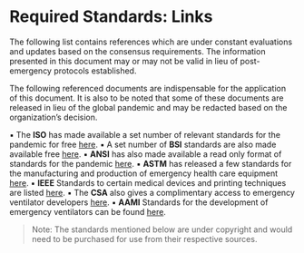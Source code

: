 # Required Standards: Links

The following list contains references which are under constant evaluations and updates based on the consensus requirements. The information presented in this document may or may not be valid in lieu of post-emergency protocols established. 

The following referenced documents are indispensable for the application of this document. It is also to be noted that some of these documents are released in lieu of the global pandemic and may be redacted based on the organization’s decision.

▪	The **ISO** has made available a set number of relevant standards for the pandemic for free [here](https://www.iso.org/covid19).
▪	A set number of **BSI** standards are also made available free [here](https://www.bsigroup.com/en-GB/topics/novel-coronavirus-covid-19/ventilators/).
▪	**ANSI** has also made available a read only format of standards for the pandemic [here](https://www.ansi.org/news_publications/news_story?menuid=7&articleid=27ba33a0-7482-47c5-b3a7-faa8a55518eb). 
▪	**ASTM** has released a few standards for the manufacturing and production of emergency health care equipment [here](https://www.astm.org/COVID-19/).
▪	**IEEE** Standards to certain medical devices and printing techniques are listed [here](https://standards.ieee.org/covid-19/index.html).
▪	The **CSA** also gives a complimentary access to emergency ventilator developers [here](https://www.csagroup.org/news/covid-19-response-standards-handbooks/).
▪	**AAMI** Standards for the development of emergency ventilators can be found [here](https://www.aami.org/news-resources/covid-19-updates/coronavirus-resources-for-the-field).

> Note: The standards mentioned below are under copyright and would need to be purchased for use from their respective sources.
